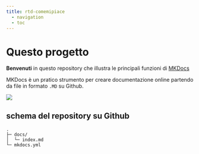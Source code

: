 ```yaml
---
title: rtd-comemipiace 
  - navigation
  - toc
---
```




# Questo progetto

**Benvenuti** in questo repository che illustra le principali funzioni di [MKDocs](https://squidfunk.github.io/mkdocs-material/getting-started/)

MKDocs è un pratico strumento per creare documentazione online partendo da file in formato `.MD` su Github.

![](https://raw.githubusercontent.com/cirospat/rtd-comemipiace/master/docs/images/mkdocs.png)



## schema del repository su Github
```
.
├─ docs/
│  └─ index.md
└─ mkdocs.yml
```
